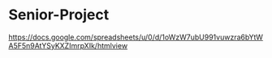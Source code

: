 # Senior-Project
https://docs.google.com/spreadsheets/u/0/d/1oWzW7ubU991vuwzra6bYtWA5F5n9AtYSyKXZImrpXIk/htmlview
